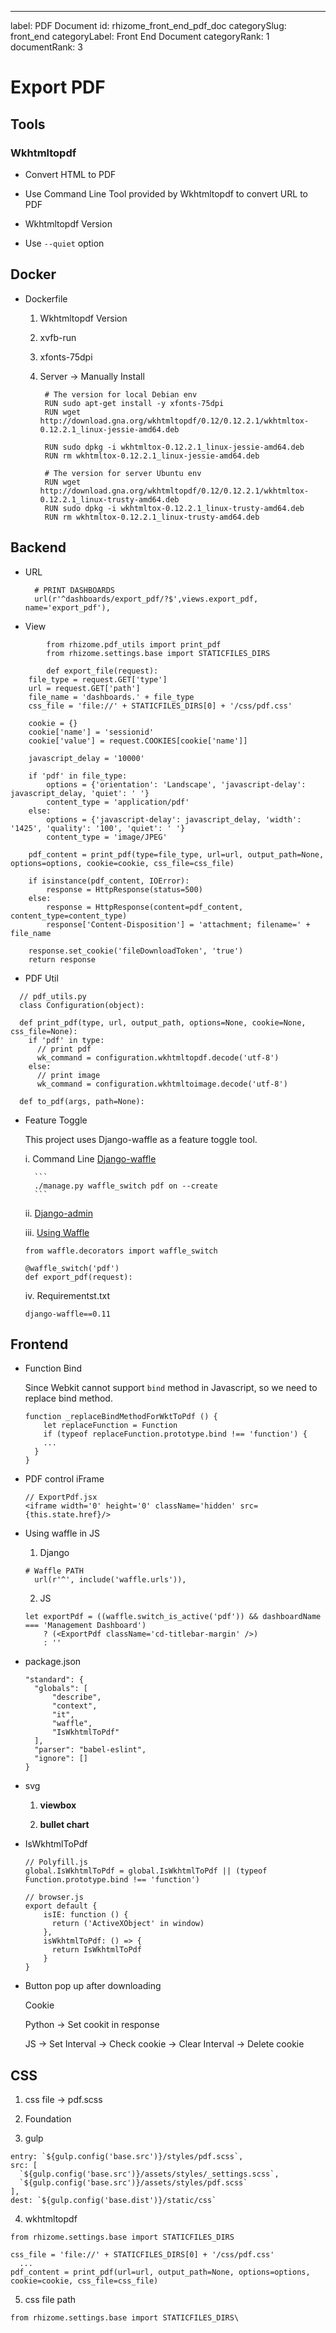 ---
label: PDF Document
id: rhizome_front_end_pdf_doc
categorySlug: front_end
categoryLabel: Front End Document
categoryRank: 1
documentRank: 3

# Export PDF

## Tools

### Wkhtmltopdf
* Convert HTML to PDF

* Use Command Line Tool provided by Wkhtmltopdf to convert URL to PDF

* Wkhtmltopdf Version

* Use `--quiet` option


## Docker

* Dockerfile

	1. Wkhtmltopdf Version

	2. xvfb-run

	3. xfonts-75dpi

	4. Server -> Manually Install


			# The version for local Debian env
			RUN sudo apt-get install -y xfonts-75dpi
			RUN wget http://download.gna.org/wkhtmltopdf/0.12/0.12.2.1/wkhtmltox-0.12.2.1_linux-jessie-amd64.deb

			RUN sudo dpkg -i wkhtmltox-0.12.2.1_linux-jessie-amd64.deb
			RUN rm wkhtmltox-0.12.2.1_linux-jessie-amd64.deb

			# The version for server Ubuntu env
			RUN wget http://download.gna.org/wkhtmltopdf/0.12/0.12.2.1/wkhtmltox-0.12.2.1_linux-trusty-amd64.deb
			RUN sudo dpkg -i wkhtmltox-0.12.2.1_linux-trusty-amd64.deb
			RUN rm wkhtmltox-0.12.2.1_linux-trusty-amd64.deb


## Backend
* URL

		# PRINT DASHBOARDS
    	url(r'^dashboards/export_pdf/?$',views.export_pdf, name='export_pdf'),

* View

```
		from rhizome.pdf_utils import print_pdf
		from rhizome.settings.base import STATICFILES_DIRS

		def export_file(request):
    file_type = request.GET['type']
    url = request.GET['path']
    file_name = 'dashboards.' + file_type
    css_file = 'file://' + STATICFILES_DIRS[0] + '/css/pdf.css'

    cookie = {}
    cookie['name'] = 'sessionid'
    cookie['value'] = request.COOKIES[cookie['name']]

    javascript_delay = '10000'

    if 'pdf' in file_type:
        options = {'orientation': 'Landscape', 'javascript-delay': javascript_delay, 'quiet': ' '}
        content_type = 'application/pdf'
    else:
        options = {'javascript-delay': javascript_delay, 'width': '1425', 'quality': '100', 'quiet': ' '}
        content_type = 'image/JPEG'

    pdf_content = print_pdf(type=file_type, url=url, output_path=None, options=options, cookie=cookie, css_file=css_file)

    if isinstance(pdf_content, IOError):
        response = HttpResponse(status=500)
    else:
        response = HttpResponse(content=pdf_content, content_type=content_type)
        response['Content-Disposition'] = 'attachment; filename=' + file_name

    response.set_cookie('fileDownloadToken', 'true')
    return response
```


* PDF Util

```
  // pdf_utils.py
  class Configuration(object):

  def print_pdf(type, url, output_path, options=None, cookie=None, css_file=None):
    if 'pdf' in type:
      // print pdf
      wk_command = configuration.wkhtmltopdf.decode('utf-8')
    else:
      // print image
      wk_command = configuration.wkhtmltoimage.decode('utf-8')

  def to_pdf(args, path=None):
```

* Feature Toggle

  This project uses Django-waffle as a feature toggle tool.

  i. Command Line
		[Django-waffle](http://waffle.readthedocs.org/en/v0.11/usage/cli.html)

		```
		./manage.py waffle_switch pdf on --create
		```

  ii. [Django-admin](http://localhost:8000/admin)

  iii. [Using Waffle](http://waffle.readthedocs.org/en/v0.11/usage/index.html)		  	       		        		

  ```
  from waffle.decorators import waffle_switch

  @waffle_switch('pdf')
  def export_pdf(request):
  ```

  iv. Requirementst.txt

  ```
  django-waffle==0.11
  ```


## Frontend

* Function Bind

	Since Webkit cannot support `bind` method in Javascript, so we need to replace bind method.
  ```
  function _replaceBindMethodForWktToPdf () {
      let replaceFunction = Function
      if (typeof replaceFunction.prototype.bind !== 'function') {
      ...
    }
  }
  ```

* PDF control iFrame

  ```
  // ExportPdf.jsx
  <iframe width='0' height='0' className='hidden' src={this.state.href}/>
  ```

* Using waffle in JS

  1. Django
    ```
    # Waffle PATH
      url(r'^', include('waffle.urls')),
    ```

  2. JS

  ```
  let exportPdf = ((waffle.switch_is_active('pdf')) && dashboardName === 'Management Dashboard')
      ? (<ExportPdf className='cd-titlebar-margin' />)
      : ''
  ```

* package.json

  ```
  "standard": {
    "globals": [
        "describe",
        "context",
        "it",
        "waffle",
        "IsWkhtmlToPdf"
    ],
    "parser": "babel-eslint",
    "ignore": []
  }
  ```

* svg

	1. **viewbox**

	2. **bullet chart**

* IsWkhtmlToPdf

  ```
  // Polyfill.js
  global.IsWkhtmlToPdf = global.IsWkhtmlToPdf || (typeof Function.prototype.bind !== 'function')

  // browser.js
  export default {
      isIE: function () {
        return ('ActiveXObject' in window)
      },
      isWkhtmlToPdf: () => {
        return IsWkhtmlToPdf
      }
  }
  ```

* Button pop up after downloading

	Cookie

	Python -> Set cookit in response

	JS -> Set Interval -> Check cookie -> Clear Interval -> Delete cookie



## CSS

1. css file -> pdf.scss

2. Foundation

3. gulp

  ```
  entry: `${gulp.config('base.src')}/styles/pdf.scss`,
  src: [
    `${gulp.config('base.src')}/assets/styles/_settings.scss`,
    `${gulp.config('base.src')}/assets/styles/pdf.scss`
  ],
  dest: `${gulp.config('base.dist')}/static/css`
  ```

4. wkhtmltopdf

  ```
  from rhizome.settings.base import STATICFILES_DIRS

  css_file = 'file://' + STATICFILES_DIRS[0] + '/css/pdf.css'
    ...
  pdf_content = print_pdf(url=url, output_path=None, options=options, cookie=cookie, css_file=css_file)
  ```

 5. css file path

  ```
  from rhizome.settings.base import STATICFILES_DIRS\
  ```
